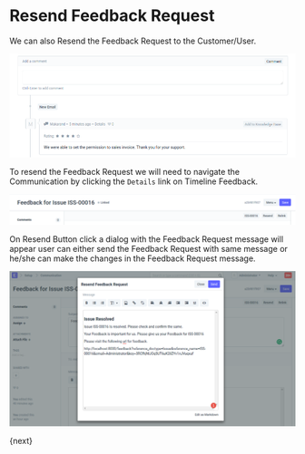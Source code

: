 <!-- add-breadcrumbs -->
# Resend Feedback Request

We can also Resend the Feedback Request to the Customer/User.

<img class="screenshot" alt="Setting Condition" src="../assets/feedback/timeline-rating-and-feedback.png">

To resend the Feedback Request we will need to navigate the Communication by clicking the `Details` link on Timeline Feedback.

<img class="screenshot" alt="Setting Condition" src="../assets/feedback/resend-feedback-request-button.png">

On Resend Button click a dialog with the Feedback Request message will appear user can either send the
Feedback Request with same message or he/she can make the changes in the Feedback Request message.

<img class="screenshot" alt="Setting Condition" src="../assets/feedback/resend-feedback-request-custom-message.png">

{next}
